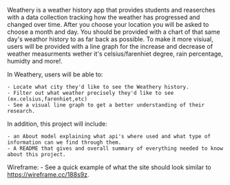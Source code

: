 Weathery is a weather history app that provides students and reaserches with a data collection tracking how the weather has progressed and changed over time. After you choose your location you will be asked to choose a month and day. You should be provided with a chart of that same day's weathor history to as far back as possible. To make it more visiual, users will be provided with a line graph for the increase and decrease of weather measurments wether it's celsius/farenhiet degree, rain percentage, humidty and more!.

In Weathery, users will be able to: 

    - Locate what city they'd like to see the Weathery history.
    - Filter out what weather precisely they'd like to see (ex.celsius,farenhiet,etc)
    - See a visual line graph to get a better understanding of their research.

In addition, this project will include:

    - an About model explaining what api's where used and what type of information can we find through them. 
    - A README that gives and overall summary of everything needed to know about this project. 


Wireframe: 
    - See a quick example of what the site should look similar to https://wireframe.cc/188s9z.

